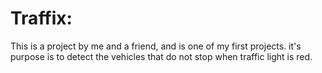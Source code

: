 # Traffix:

This is a project by me and a friend, and is one of my first projects.
it's purpose is to detect the vehicles that do not stop when traffic light is red. 
